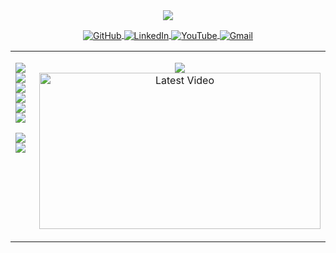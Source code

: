 <!-- Matrix GitHub Portfolio -->
<div align="center">

<!-- Hello World Title -->
<img src="https://readme-typing-svg.demolab.com?font=VT323&pause=30000&center=true&color=00FF80&size=40&width=700&lines=%3E+Hello_World!" />

<!-- Social Buttons Centered -->
<p align="center">
  <a href="https://github.com/Adityeah18?tab=repositories" target="_blank">
    <img src="https://img.shields.io/badge/Repositories-000000?style=flat&logo=github&logoColor=00FF80" alt="GitHub" style="vertical-align:middle;"/>
  </a>
  <a href="https://www.linkedin.com/in/aditya-yadav-77061a33a/" target="_blank">
    <img src="https://img.shields.io/badge/LinkedIn-000000?style=flat&logo=linkedin&logoColor=00FF80" alt="LinkedIn" style="vertical-align:middle;"/>
  </a>
  <a href="https://www.youtube.com/@Aypy27" target="_blank">
    <img src="https://img.shields.io/badge/YouTube-000000?style=flat&logo=youtube&logoColor=00FF80" alt="YouTube" style="vertical-align:middle;"/>
  </a>
  <a href="mailto:yadav.aditya595@gmail.com" target="_blank">
    <img src="https://img.shields.io/badge/Gmail-000000?style=flat&logo=gmail&logoColor=00FF80" alt="Gmail" style="vertical-align:middle;"/>
  </a>
</p>

</div>

<!-- Split into two columns using HTML table -->
<table width="100%">
<tr>

<!-- Left: Terminal Identity -->
<td width="55%" valign="top" align="left">

<p align="left">
  <img src="https://readme-typing-svg.demolab.com?font=VT323&pause=13000&color=00FF80&size=25&width=500&lines=%3E+identity" />
  <br />
  <img src="https://readme-typing-svg.demolab.com?font=VT323&pause=3000&color=00FF80&size=25&width=500&lines=Aditya+Yadav" />
  <br />
  <img src="https://readme-typing-svg.demolab.com?font=VT323&pause=14000&color=00FF80&size=25&width=500&lines=%3E+who_am_i" />
  <br />
  <img src="https://readme-typing-svg.demolab.com?font=VT323&pause=1000&color=00FF80&size=25&width=500&lines=Electrical+Engineer+%3B+Builder+%3B+Self-Taught+Programmer%3B+Curiosity+%3E+Currency%3B+Old+%2B+New+Tech+Explorer%3B+Code+is+Peace" />
  <br />
  <img src="https://readme-typing-svg.demolab.com?font=VT323&pause=15000&color=00FF80&size=25&width=500&lines=%3E+const_learning" />
  <br />
  <img src="https://readme-typing-svg.demolab.com?font=VT323&pause=250&color=00FF80&size=25&width=500&lines=true+%E2%96%8D" />
</p>

<!-- GitHub Stats -->
<p align="left">
  <img src="https://readme-typing-svg.demolab.com?font=VT323&pause=10000&color=00FF80&size=25&width=300&lines=%3E+stats" />
  <br />
  <img src="https://github-readme-stats.vercel.app/api?username=Adityeah18&show_icons=true&hide=prs,issues,contribs&title_color=00FF80&text_color=00FF80&icon_color=00FF80&bg_color=00000000&hide_border=true" />
</p>

</td>

<!-- Right: Latest Video -->
<td width="45%" valign="top" align="center">

<p align="center">
  <img src="https://readme-typing-svg.demolab.com?font=VT323&pause=30000&color=00FF80&size=25&width=300&lines=%3E+latest_video" />
  <br />
  <a href="https://youtu.be/rlRKBSS9A4Y" target="_blank">
    <img src="https://img.youtube.com/vi/rlRKBSS9A4Y/maxresdefault.jpg" alt="Latest Video" width="450" height="250" />
  </a>
</p>

</td>

</tr>
</table>
